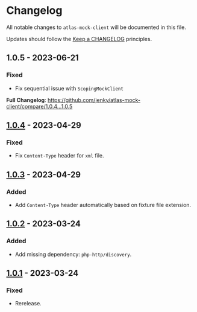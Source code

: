 # Changelog

All notable changes to `atlas-mock-client` will be documented in this file.

Updates should follow the [Keep a CHANGELOG](http://keepachangelog.com/) principles.

<!-- ## NEXT - YYYY-MM-DD

### Added
- Nothing

### Deprecated
- Nothing

### Fixed
- Nothing

### Removed
- Nothing

### Security
- Nothing -->
## 1.0.5 - 2023-06-21

### Fixed

- Fix sequential issue with `ScopingMockClient`

**Full Changelog**: https://github.com/jenky/atlas-mock-client/compare/1.0.4...1.0.5

## [1.0.4](https://github.com/jenky/atlas-mock-client/compare/1.0.3...1.0.4) - 2023-04-29

### Fixed

- Fix `Content-Type` header for `xml` file.

## [1.0.3](https://github.com/jenky/atlas-mock-client/compare/1.0.2...1.0.3) - 2023-04-29

### Added

- Add `Content-Type` header automatically based on fixture file extension.

## [1.0.2](https://github.com/jenky/atlas-mock-client/compare/1.0.1...1.0.2) - 2023-03-24

### Added

- Add missing dependency: `php-http/discovery`.

## [1.0.1](https://github.com/jenky/atlas-mock-client/compare/1.0.0...1.0.1) - 2023-03-24

### Fixed

- Rerelease.
